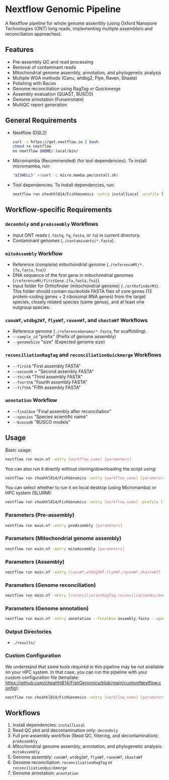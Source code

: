 # Nextflow Genomic Pipeline

A Nextflow pipeline for whole genome assembly (using Oxford Nanopore Technologies (ONT) long reads, implementing multiple assemblers and reconciliation approaches).

## Features
- Pre-assembly QC and read processing
- Removal of contaminant reads
- Mitochondrial genome assembly, annotation, and phylogenetic analysis
- Multiple WGA methods (Canu, wtdbg2, Flye, Raven, Shasta)
- Polishing with Racon
- Genome reconciliation using RagTag or Quickmerge
- Assembly evaluation (QUAST, BUSCO)
- Genome annotation (Funannotate)
- MultiQC report generation

## General Requirements
- Nextflow (DSL2)
    ```bash
    curl -s https://get.nextflow.io | bash
    chmod +x nextflow
    mv nextflow $HOME/.local/bin/
    ```
- Micromamba (Recommended) (for tool dependencies). To install micromamba, run:
    ```bash
    "${SHELL}" <(curl -L micro.mamba.pm/install.sh)
    ```
- Tool dependencies. To install dependencies, run:
    ```bash
    nextflow run cheahhl814/FishGenomics -entry installLocal -profile local
    ```

## Workflow-specific Requirements
### `deconOnly` and `preAssembly` Workflows
- Input ONT reads (`.fastq`, `fq`, `fasta`, or `fa`) in current directory.
- Contaminant genomes (`./contaminants/*.fasta`).

### `mitoAssembly` Workflow
- Reference (complete) mitochondrial genome (`./referenceMt/*.{fa,fasta,fna}`)
- DNA sequence of the first gene in mitochondrial genomes (`/referenceMt/firstGene.{fa,fasta,fna}`)
- Input folder for Orthofinder (mitochondrial genome) (`./orthofinderMt`). This folder should contain nucleotide FASTA files of core genes (13 protein-coding genes + 2 ribosomal RNA genes) from the target species, closely related species (same genus), and at least one outgroup species.

### `canuWf`, `wtdbg2Wf`, `flyeWf`, `ravenWf`, and `shastaWf` Workflows
- Reference genome (`./referenceGenome/*.fasta`, for scaffolding).
- `--sample_id` "prefix" (Prefix of genome assembly)
- `--genomeSize` "size" (Expected genome size)

### `reconciliationRagTag` and `reconciliationQuickmerge` Workflows
- `--firstA` "First assembly FASTA"
- `--secondA` = "Second assembly FASTA"
- `--thirdA` "Third assembly FASTA"
- `--fourthA` "Fourth assembly FASTA"
- `--fifthA` "Fifth assembly FASTA"

### `annotation` Workflow
- `--finalAsm` "Final assembly after reconciliation"
- `--species` "Species scientific name"
- `--buscodb` "BUSCO models"

## Usage

Basic usage:
```bash
nextflow run main.nf -entry [workflow_name] [parameters]
```
You can also run it directly without cloning/downloading the script using:
```bash
nextflow run cheahhl814/FishGenomics -entry [workflow_name] [parameters]
```
You can select whether to run it on local desktop (using Micromamba) or HPC system (SLURM):
```bash
nextflow run cheahhl814/FishGenomics -entry [workflow_name] -profile [local,hpc] [parameters]
```

### Parameters (Pre-assembly)
```bash
nextflow run main.nf -entry preAssembly [parameters]
```
### Parameters (Mitochondrial genome assembly)
```bash
nextflow run main.nf -entry mitoAssembly [parameters]
```
### Parameters (Assembly)
```bash
nextflow run main.nf -entry [canuWf,wtdbg2Wf,flyeWf,ravenWf,shastaWf] --genomeSize "estimated_size"
```

### Parameters (Genome reconciliation)
```bash
nextflow run main.nf -entry [reconciliationRagTag,reconciliationQuickmerge] --firstA assembly1.fasta --secondA assembly2.fasta --thirdA assembly3.fasta --fourthA assembly4.fasta --fifthA assembly5.fasta
```

### Parameters (Genome annotation)
```bash
nextflow run main.nf -entry annotation --finalAsm assembly.fasta --species 'Betta hipposideros' --buscodb eukarya
```

### Output Directories
- `./results/`

### Custom Configuration
We understand that some tools required in this pipeline may be not available on your HPC system. In that case, you can run the pipeline with your custom configuration file (template: https://github.com/cheahhl814/FishGenomics/blob/main/customNextflow.config):
```bash
nextflow run cheahhl814/FishGenomics -entry [workflow_name] [parameters] -c [customConfigFile]
```

## Workflows
1. Install dependencies: `installLocal`
2. Read QC plot and decontamination only: `deconOnly`
3. Full pre-assembly workflow (Read QC, filtering, and decontamination): `preAssembly`
4. Mitochondrial genome assembly, annotation, and phylogenetic analysis: `mitoAssembly`
5. Genome assembly: `canuWf`, `wtdbg2Wf`, `flyeWf`, `ravenWf`, `shastaWf`
6. Genome reconciliation: `reconciliationRagTag` or `reconciliationQuickmerge`
7. Genome annotation: `annotation`
